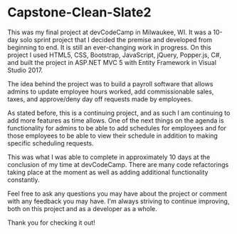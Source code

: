 # Capstone-Clean-Slate2

This was my final project at devCodeCamp in Milwaukee, WI. It was a 10-day solo sprint project that I decided the premise and developed from beginning to end. It is still an ever-changing work in progress. On this project I used HTML5, CSS, Bootstrap, JavaScript, jQuery, Popper.js, C#, and built the project in ASP.NET MVC 5 with Entity Framework in Visual Studio 2017.

The idea behind the project was to build a payroll software that allows admins to update employee hours worked, add commissionable sales, taxes, and approve/deny day off requests made by employees.

As stated before, this is a continuing project, and as such I am continuing to add more features as time allows. One of the next things on the agenda is functionality for admins to be able to add schedules for employees and for those employees to be able to view their schedule in addition to making specific scheduling requests.

This was what I was able to complete in approximately 10 days at the conclusion of my time at devCodeCamp. There are many code refactorings taking place at the moment as well as adding additional functionality constantly.

Feel free to ask any questions you may have about the project or comment with any feedback you may have. I'm always striving to continue improving, both on this project and as a developer as a whole. 

Thank you for checking it out!
